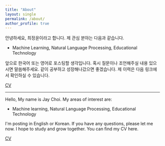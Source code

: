 ```yaml
---
title: "About"
layout: single
permalink: /about/
author_profile: true
---
```

안녕하세요, 최정윤이라고 합니다. 제 관심 분야는 다음과 같습니다.

- Machine Learning, Natural Language Processing, Educational Technology

앞으로 한국어 또는 영어로 포스팅할 생각입니다. 혹시 질문이나 조언해주실 내용 있으시면 말씀해주세요. 같이 공부하고 성장해나갔으면 좋겠습니다. 제 이력은 다음 링크에서 확인하실 수 있습니다.

[CV](https://www.linkedin.com/in/%EC%A0%95%EC%9C%A4-%EC%B5%9C-3b394a116/)

<hr>


Hello, My name is Jay Choi. My areas of interest are:

- Machine learning, Natural Language Processing, Educational Technology

I'm posting in English or Korean. If you have any questions, please let me now. I hope to study and grow together. You can find my CV here.

[CV](https://www.linkedin.com/in/%EC%A0%95%EC%9C%A4-%EC%B5%9C-3b394a116/)
